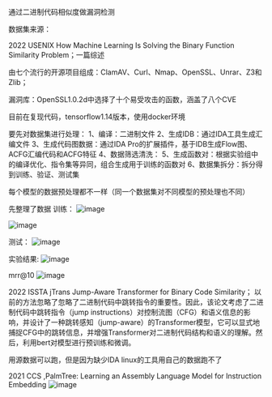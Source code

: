 通过二进制代码相似度做漏洞检测

数据集来源：

2022 USENIX How Machine Learning Is Solving the Binary Function Similarity Problem；一篇综述

由七个流行的开源项目组成：ClamAV、Curl、Nmap、OpenSSL、Unrar、Z3和Zlib；

漏洞库：OpenSSL1.0.2d中选择了十个易受攻击的函数，涵盖了八个CVE


目前在复现代码，tensorflow1.14版本，使用docker环境

要先对数据集进行处理：
1、编译：二进制文件
2、生成IDB：通过IDA工具生成汇编文件
3、生成代码图数据：通过IDA Pro的扩展插件，基于IDB生成Flow图、ACFG汇编代码和ACFG特征
4、数据筛选清洗：
5、生成函数对：根据实验组中的编译优化、指令集等异同，组合生成用于训练的函数对
6、数据集拆分：拆分得到训练、验证、测试集

每个模型的数据预处理都不一样（同一个数据集对不同模型的预处理也不同）


先整理了数据
训练：
![image](https://user-images.githubusercontent.com/86655336/230761885-37f420f6-a96d-4c17-879e-ef26d0ade0eb.png)

![image](https://user-images.githubusercontent.com/86655336/230762170-e2817ee3-fad2-4c34-9dc4-ac10d47f4521.png)

测试：
![image](https://user-images.githubusercontent.com/86655336/230761891-217c3369-6529-4121-84c7-b314fc1d961c.png)

实验结果:
![image](https://user-images.githubusercontent.com/86655336/232176722-1b050c2a-de0a-41e7-a455-41b7e6cd77c3.png)

mrr@10
![image](https://user-images.githubusercontent.com/86655336/232176759-891e960d-1e76-49a3-b189-26316d70f13d.png)


2022 ISSTA jTrans Jump-Aware Transformer for Binary Code Similarity；
以前的方法忽略了忽略了二进制代码中跳转指令的重要性。因此，该论文考虑了二进制代码中跳转指令（jump instructions）对控制流图（CFG）和语义信息的影响，并设计了一种跳转感知（jump-aware）的Transformer模型，它可以显式地捕捉CFG中的跳转信息，并增强Transformer对二进制代码结构和语义的理解。然后，利用bert对模型进行预训练和微调。

用源数据可以跑，但是因为缺少IDA linux的工具用自己的数据跑不了


2021 CCS ,PalmTree: Learning an Assembly Language Model for Instruction Embedding
![image](https://user-images.githubusercontent.com/86655336/233924193-2b629232-81a4-42be-9934-14d1fb089254.png)

